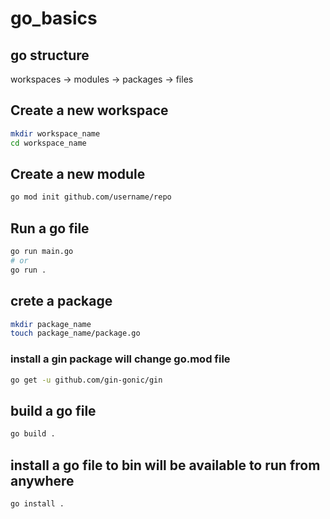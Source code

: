 # go_basics

## go structure

workspaces -> modules -> packages -> files

## Create a new workspace

```bash
mkdir workspace_name
cd workspace_name
```

## Create a new module

```bash
go mod init github.com/username/repo
```

## Run a go file

```bash
go run main.go
# or
go run .
```

## crete a package

```bash
mkdir package_name
touch package_name/package.go
```

### install a gin package will change go.mod file

```bash
go get -u github.com/gin-gonic/gin
```

## build a go file

```bash
go build .
```

## install a go file to bin will be available to run from anywhere

```bash
go install .
```

```

```
